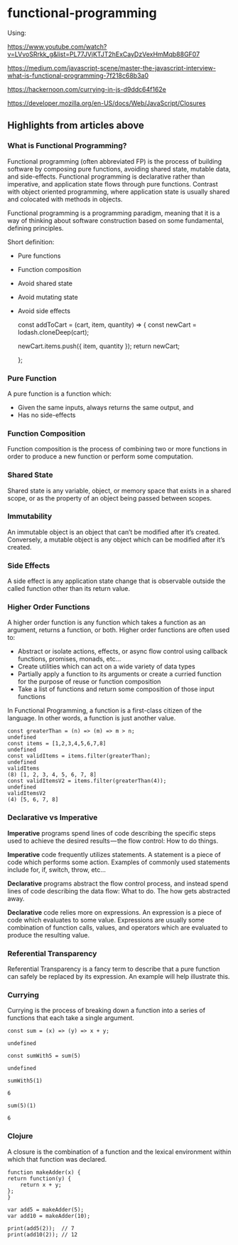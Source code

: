 # functional-programming

Using:

https://www.youtube.com/watch?v=LVvoSRrkk_g&list=PL77JVjKTJT2hExCayDzVexHmMqb88GF07

https://medium.com/javascript-scene/master-the-javascript-interview-what-is-functional-programming-7f218c68b3a0

https://hackernoon.com/currying-in-js-d9ddc64f162e

https://developer.mozilla.org/en-US/docs/Web/JavaScript/Closures

## Highlights from articles above

### What is Functional Programming?
Functional programming (often abbreviated FP) is the process of building software by composing pure functions, avoiding shared state, mutable data, and side-effects. Functional programming is declarative rather than imperative, and application state flows through pure functions. Contrast with object oriented programming, where application state is usually shared and colocated with methods in objects.

Functional programming is a programming paradigm, meaning that it is a way of thinking about software construction based on some fundamental, defining principles.

Short definition:

* Pure functions
* Function composition
* Avoid shared state
* Avoid mutating state
* Avoid side effects

    const addToCart = (cart, item, quantity) => {
    const newCart = lodash.cloneDeep(cart);

    newCart.items.push({
        item,
        quantity
    });
    return newCart;

    };

### Pure Function
A pure function is a function which:
* Given the same inputs, always returns the same output, and
* Has no side-effects

### Function Composition
Function composition is the process of combining two or more functions in order to produce a new function or perform some computation.

### Shared State
Shared state is any variable, object, or memory space that exists in a shared scope, or as the property of an object being passed between scopes.

### Immutability
An immutable object is an object that can’t be modified after it’s created. Conversely, a mutable object is any object which can be modified after it’s created.

### Side Effects
A side effect is any application state change that is observable outside the called function other than its return value.

### Higher Order Functions
A higher order function is any function which takes a function as an argument, returns a function, or both. Higher order functions are often used to:

* Abstract or isolate actions, effects, or async flow control using callback functions, promises, monads, etc…
* Create utilities which can act on a wide variety of data types
* Partially apply a function to its arguments or create a curried function for the purpose of reuse or function composition
* Take a list of functions and return some composition of those input functions

In Functional Programming, a function is a first-class citizen of the language. In other words, a function is just another value.

    const greaterThan = (n) => (m) => m > n;
    undefined
    const items = [1,2,3,4,5,6,7,8]
    undefined
    const validItems = items.filter(greaterThan);
    undefined
    validItems
    (8) [1, 2, 3, 4, 5, 6, 7, 8]
    const validItemsV2 = items.filter(greaterThan(4));
    undefined
    validItemsV2
    (4) [5, 6, 7, 8]

### Declarative vs Imperative
**Imperative** programs spend lines of code describing the specific steps used to achieve the desired results — the flow control: How to do things.

**Imperative** code frequently utilizes statements. A statement is a piece of code which performs some action. Examples of commonly used statements include for, if, switch, throw, etc…

**Declarative** programs abstract the flow control process, and instead spend lines of code describing the data flow: What to do. The how gets abstracted away.

**Declarative** code relies more on expressions. An expression is a piece of code which evaluates to some value. Expressions are usually some combination of function calls, values, and operators which are evaluated to produce the resulting value.

### Referential Transparency
Referential Transparency is a fancy term to describe that a pure function can safely be replaced by its expression. An example will help illustrate this.

### Currying
Currying is the process of breaking down a function into a series of functions that each take a single argument.


    const sum = (x) => (y) => x + y;  

    undefined

    const sumWith5 = sum(5)

    undefined

    sumWith5(1)

    6

    sum(5)(1)

    6

### Clojure
A closure is the combination of a function and the lexical environment within which that function was declared.

    function makeAdder(x) {
    return function(y) {
        return x + y;
    };
    }

    var add5 = makeAdder(5);
    var add10 = makeAdder(10);

    print(add5(2));  // 7
    print(add10(2)); // 12